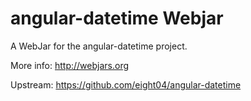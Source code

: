 angular-datetime Webjar
===============

A WebJar for the angular-datetime project.

More info: http://webjars.org

Upstream: https://github.com/eight04/angular-datetime
